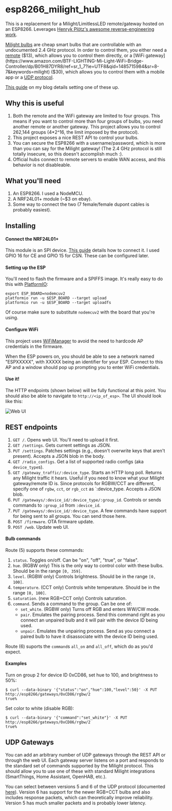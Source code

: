 # esp8266_milight_hub
This is a replacement for a Milight/LimitlessLED remote/gateway hosted on an ESP8266. Leverages [Henryk Plötz's awesome reverse-engineering work](https://hackaday.io/project/5888-reverse-engineering-the-milight-on-air-protocol).

[Milight bulbs](https://www.amazon.com/Mi-light-Dimmable-RGBWW-Spotlight-Smart/dp/B01LPRQ4BK/r) are cheap smart bulbs that are controllable with an undocumented 2.4 GHz protocol. In order to control them, you either need a [remote](https://www.amazon.com/Mi-light-Dimmable-RGBWW-Spotlight-Smart/dp/B01LCSALV6/r?th=1) ($13), which allows you to control them directly, or a [WiFi gateway](https://www.amazon.com/BTF-LIGHTING-Mi-Light-WiFi-Bridge-Controller/dp/B01H87DYR8/ref=sr_1_7?ie=UTF8&qid=1485715984&sr=8-7&keywords=milight) ($30), which allows you to control them with a mobile app or a [UDP protocol](http://www.limitlessled.com/dev/).

[This guide](http://blog.christophermullins.com/2017/02/11/milight-wifi-gateway-emulator-on-an-esp8266/) on my blog details setting one of these up.

## Why this is useful

1. Both the remote and the WiFi gateway are limited to four groups. This means if you want to control more than four groups of bulbs, you need another remote or another gateway. This project allows you to control 262,144 groups (4*2^16, the limit imposed by the protocol).
2. This project exposes a nice REST API to control your bulbs.
3. You can secure the ESP8266 with a username/password, which is more than you can say for the Milight gateway! (The 2.4 GHz protocol is still totally insecure, so this doesn't accomplish much :).
4. Official hubs connect to remote servers to enable WAN access, and this behavior is not disableable.

## What you'll need

1. An ESP8266. I used a NodeMCU.
2. A NRF24L01+ module (~$3 on ebay).
3. Some way to connect the two (7 female/female dupont cables is probably easiest).

## Installing

#### Connect the NRF24L01+

This module is an SPI device. [This guide](https://www.mysensors.org/build/esp8266_gateway) details how to connect it. I used GPIO 16 for CE and GPIO 15 for CSN. These can be configured later.

#### Setting up the ESP

You'll need to flash the firmware and a SPIFFS image. It's really easy to do this with [PlatformIO](http://platformio.org/):

```
export ESP_BOARD=nodemcuv2
platformio run -u $ESP_BOARD --target upload
platformio run -u $ESP_BOARD --target uploadfs
```

Of course make sure to substitute `nodemcuv2` with the board that you're using.

#### Configure WiFi

This project uses [WiFiManager](https://github.com/tzapu/WiFiManager) to avoid the need to hardcode AP credentials in the firmware.

When the ESP powers on, you should be able to see a network named "ESPXXXXX", with XXXXX being an identifier for your ESP. Connect to this AP and a window should pop up prompting you to enter WiFi credentials.

#### Use it!

The HTTP endpoints (shown below) will be fully functional at this point. You should also be able to navigate to `http://<ip_of_esp>`. The UI should look like this:

![Web UI](http://imgur.com/XNNigvL.png)

## REST endpoints

1. `GET /`. Opens web UI. You'll need to upload it first.
1. `GET /settings`. Gets current settings as JSON.
1. `PUT /settings`. Patches settings (e.g., doesn't overwrite keys that aren't present). Accepts a JSON blob in the body.
1. `GET /radio_configs`. Get a list of supported radio configs (aka `device_type`s).
1. `GET /gateway_traffic/:device_type`. Starts an HTTP long poll. Returns any Milight traffic it hears. Useful if you need to know what your Milight gateway/remote ID is. Since protocols for RGBW/CCT are different, specify one of `rgbw`, `cct`, or `rgb_cct` as `:device_type. Accepts a JSON blob.
1. `PUT /gateways/:device_id/:device_type/:group_id`. Controls or sends commands to `:group_id` from `:device_id`. 
1. `PUT /gateways/:device_id/:device_type`. A few commands have support for being sent to all groups. You can send those here.
1. `POST /firmware`. OTA firmware update.
1. `POST /web`. Update web UI.

#### Bulb commands

Route (5) supports these commands:

1. `status`. Toggles on/off. Can be "on", "off", "true", or "false".
2. `hue`. (RGBW only) This is the only way to control color with these bulbs. Should be in the range `[0, 359]`.
3. `level`. (RGBW only) Controls brightness. Should be in the range `[0, 100]`.
4. `temperature`. (CCT only) Controls white temperature. Should be in the range `[0, 100]`.
5. `saturation`. (new RGB+CCT only) Controls saturation.
6. `command`. Sends a command to the group. Can be one of:
   * `set_white`. (RGBW only) Turns off RGB and enters WW/CW mode.
   * `pair`. Emulates the pairing process. Send this command right as you connect an unpaired bulb and it will pair with the device ID being used.
   * `unpair`. Emulates the unpairing process. Send as you connect a paired bulb to have it disassociate with the device ID being used.
   
Route (6) suports the `command`s `all_on` and `all_off`, which do as you'd expect.


#### Examples

Turn on group 2 for device ID 0xCD86, set hue to 100, and brightness to 50%:

```
$ curl --data-binary '{"status":"on","hue":100,"level":50}' -X PUT http://esp8266/gateways/0xCD86/rgbw/2
true%
```

Set color to white (disable RGB):

```
$ curl --data-binary '{"command":"set_white"}' -X PUT http://esp8266/gateways/0xCD86/rgbw/2
true%
```

## UDP Gateways

You can add an arbitrary number of UDP gateways through the REST API or through the web UI. Each gateway server listens on a port and responds to the standard set of commands supported by the Milight protocol. This should allow you to use one of these with standard Milight integrations (SmartThings, Home Assistant, OpenHAB, etc.).

You can select between versions 5 and 6 of the UDP protocol (documented [here](http://www.limitlessled.com/dev/)). Version 6 has support for the newer RGB+CCT bulbs and also includes response packets, which can theoretically improve reliability. Version 5 has much smaller packets and is probably lower latency.

